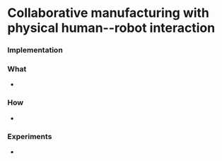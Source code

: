 # Collaborative manufacturing with physical human--robot interaction


### Implementation


### What
-

### How
-

### Experiments
-
